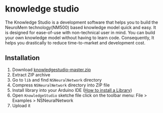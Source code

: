 # knowledge studio

The Knowledge Studio is a development software that helps you to build the NeuroMem technology(NM500) based knowledge model quick and easy. It is designed for ease-of-use with non-technical user in mind.
You can build your own knowledge model without having to learn code.
Consequently, It helps you drastically to reduce time-to-market and development cost.


Installation
----------------

1. Download [knowledgestudio-master.zip](https://github.com/nepes-ai/knowledgestudio.git)
2. Extract ZIP archive
3. Go to `lib` and find `NSNeuralNetwork` directory 
4. Compress `NSNeuralNetwork` directory into ZIP file
5. Install library into your Arduino IDE ([How to install a Library](https://www.arduino.cc/en/Guide/Libraries))
6. Open `KnowledgeStudio` sketche file click on the toolbar menu: File > Examples > NSNeuralNetwork
7. Upload it

